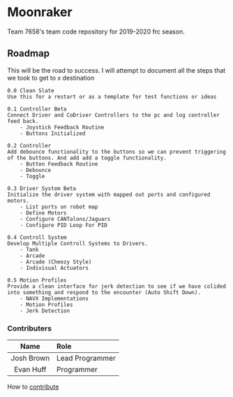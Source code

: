 # Moonraker
Team 7658's team code repository for 2019-2020 frc season.

## Roadmap
This will be the road to success. I will attempt to document all the steps that we took to get to x destination

```
0.0 Clean Slate
Use this for a restart or as a template for test functions or ideas

0.1 Controller Beta 
Connect Driver and CoDriver Controllers to the pc and log controller feed back.
    - Joystick Feedback Routine
    - Buttons Initialized
	
0.2 Controller
Add debounce functionality to the buttons so we can prevent triggering of the buttons. And add add a toggle functionality.
    - Button Feedback Routine
    - Debounce
    - Toggle

0.3 Driver System Beta
Initialize the driver system with mapped out ports and configured motors.
    - List ports on robot map
    - Define Motors
    - Configure CANTalons/Jaguars
    - Configure PID Loop For PID

0.4 Controll System
Develop Multiple Controll Systems to Drivers. 
    - Tank
    - Arcade
    - Arcade (Cheezy Style)
    - Indivisual Actuators

0.5 Motion Profiles
Provide a clean interface for jerk detection to see if we have colided into something and respond to the encounter (Auto Shift Down).
    - NAVX Implementations
    - Motion Profiles
    - Jerk Detection

```

### Contributers
| Name        | Role             |
| :---------: | :--------------- |
| Josh Brown  | Lead Programmer  |
| Evan Huff   | Programmer       |

How to [contribute](http://192.168.1.252:3000/winters-brown/Moonraker/wiki/How+To+Contribute)